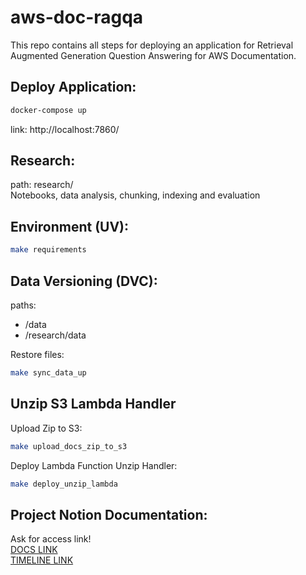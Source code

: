 # aws-doc-ragqa
This repo contains all steps for deploying an application for Retrieval Augmented Generation Question Answering for AWS Documentation.

## Deploy Application:  

```bash
docker-compose up
```
link: http://localhost:7860/

## Research:  
path: research/  
Notebooks, data analysis, chunking, indexing and evaluation  

## Environment (UV):  
```bash
make requirements
```

## Data Versioning (DVC):  
paths:  
- /data  
- /research/data  

Restore files:
```bash
make sync_data_up
```

## Unzip S3 Lambda Handler
Upload Zip to S3:
```bash
make upload_docs_zip_to_s3
```

Deploy Lambda Function Unzip Handler:
```bash
make deploy_unzip_lambda
```

## Project Notion Documentation:
Ask for access link!  
[DOCS LINK](docs/Search_Documentation_Tool_POC.md)  
[TIMELINE LINK](images/timeline.png)